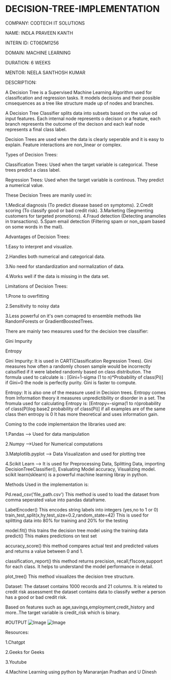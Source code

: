 # DECISION-TREE-IMPLEMENTATION
COMPANY: CODTECH IT SOLUTIONS

NAME: INDLA PRAVEEN KANTH

INTERN ID: CT06DM1256

DOMAIN: MACHINE LEARNING

DURATION: 6 WEEKS

MENTOR: NEELA SANTHOSH KUMAR

DESCRIPTION:

A Decision Tree is a Supervised Machine Learning Algorithm used for classification and regression tasks. It models decisions and their possible cmsequences as a tree like structure made up of nodes and branches.

A Decision Tree Classifier splits data into subsets based on the value od input features. Each internal node represents o decison or a feature, each branch represents the outcome of the decison and each leaf node represents a final class label.

Decision Trees are used when the data is clearly seperable and it is easy to explain. Feature interactions are non_linear or complex.

Types of Decision Trees:

Classification Trees: Used when the target variable is categorical. These trees predict a class label.

Regression Trees: Used when the target variable is continous. They predict a numerical value.

These Decision Trees are manily used in:

1.Medical diagnosis (To predict disease based on symptoms). 2.Credit scoring (To classify good or bad credit risk). 3.Marketing (Segmenting customers for targeted promotions). 4.Fraud detection (Detecting anamolies in transactions). 5.Spam email detection (Filtering spam or non_spam based on some words in the mail).

Advantages of Decision Trees:

1.Easy to interpret and visualize.

2.Handles both numerical and categorical data.

3.No need for standardization and normalization of data.

4.Works well if the data is missing in the data set.

Limitations of Decision Trees:

1.Prone to overfitting

2.Sensitivity to noisy data

3.Less powerful on it's own comapred to ensemble methods like RandomForests or GradientBoostedTrees.

There are mainly two measures used for the decision tree classifier:

Gini Impurity

Entropy

Gini Impurity:
It is used in CART(Classification Regression Trees). Gini measures how often a randomly chosen sample would be incorrectly calssified if it were labeled randomly based on class distribution. The formula used to calculate is : [Gini=1-sigma (1 to n)*Probability of class(Pi)] if Gini=0 the node is perfectly purity. Gini is faster to compute.

Entropy:
It is also one of the measure used in Decision trees. Entropy comes from Information theory it measures unpredictibility or disorder in a set. The fromula used for calculating Entropy is: [Entropy=-sigma(1 to n)probability of class(Pi)log base2 probability of class(Pi)] if all examples are of the same class then entropy is 0 It has more theoretical and uses information gain.

Coming to the code implementaion the libraries used are:

1.Pandas --> Used for data manipulation

2.Numpy -->Used for Numerical computations

3.Matplotlib.pyplot --> Data Visualization and used for plotting tree

4.Scikit Learn --> It is used for Preprocessing Data, Splitting Data, importing DecisionTreeClassifier(), Evaluating Model accuracy, Visualizing model. scikit learn(sklearn) is a powerful machine learning libray in python.

Methods Used in the implementation is:

Pd.read_csv('file_path.csv') This method is used to load the dataset from comma seperated value into pandas dataframe.

LabelEncoder() This encodes string labels into integers (yes,no to 1 or 0) train_test_split(x,hy,test_size=0.2,random_state=42) This is used for splitting data into 80% for training and 20% for the testing

model.fit() this trains the decision tree model using the training data predict() This makes predictions on test set 

accuracy_score() this method compares actual test and predicted values and returns a value between 0 and 1.

classification_report() this method returns precision, recall,f1score,support for each class. It helps to understand the model performance in detail.

plot_tree() This method visualizes the decision tree structure.

Dataset: The dataset contains 1000 records and 21 columns. It is related to credit risk assessment the dataset contains data to classify wether a person has a good or bad credit risk.

Based on features such as age,savings,employment,credit_history and more..The target variable is credit_risk which is binary.

#OUTPUT
![Image](https://github.com/user-attachments/assets/843b87cf-727f-422f-82db-b46991b6aee8)
![Image](https://github.com/user-attachments/assets/45ddf6fd-46d1-44e3-8e50-0b2213dd1be4)

Resources:

1.Chatgpt

2.Geeks for Geeks

3.Youtube

4.Machine Learning using python by Manaranjan Pradhan and U Dinesh
